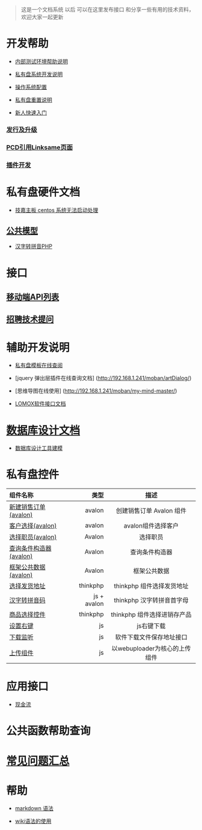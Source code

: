 >    这是一个文档系统 以后 可以在这里发布接口 和分享一些有用的技术资料，欢迎大家一起更新


# 开发帮助


* [内部测试环境帮助说明](devHelp)

* [私有盘系统开发说明](privateDev)

* [操作系统配置](syscorntab)

* [私有盘重置说明](resetPrvate)

* [新人快速入门](newstar)



### [发行及升级](versionorupdate)
### [PCD引用Linksame页面](pcdaddls)
### **[插件开发](plugindev)**

# 私有盘硬件文档
 
   - [技嘉主板 centos 系统无法启动处理](centosDoc)

## [公共模型](staticmodel)

* [汉字转拼音PHP](fztopy)


# 接口
## [移动端API列表](mobileAPI)
## [招聘技术提问](ask)
# 辅助开发说明
* [私有盘模板在线查阅](http://192.168.1.241/moban/matrix-admin00/)

* [jquery 弹出层插件在线查询文档] (http://192.168.1.241/moban/artDialog/)

* [思维导图在线使用] (http://192.168.1.241/moban/my-mind-master/)

* [LOMOX软件接口文档](LomoxDoc)

# [数据库设计文档](databaseDoc)

- [数据库设计工具建模](desginDataBase)

# 私有盘控件


| 组件名称 |  类型  |  描述  |
| :-- | ----:| :--: |
|[新建销售订单(avalon)](creatSaleOrder)| avalon | 创建销售订单 Avalon 组件 |
|[客户选择(avalon)](selcustom) | avalon | avalon组件选择客户 |
|[选择职员(avalon)](member)   | Avalon | 选择职员 |
|[查询条件构造器(avalon)](fieldsearch)| Avalon | 查询条件构造器 |
|[框架公共数据(avalon)](apppublic)| Avalon | 框架公共数据 |
|[选择发货地址](choiceAddressWidgit)| thinkphp | thinkphp 组件选择发货地址 |
|[汉字转拼音码](fz2py)| js + avalon | thinkphp 汉字转拼音首字母 |
|[商品选择控件](choiceProduct)| thinkphp | thinkphp 组件选择进销存产品 |
|[设置右键](settingmenu)| js | js右键下载 |
|[下载监听](downloadAddevenlist)| js | 软件下载文件保存地址接口 |
|[上传组件](upload)|js|以webuploader为核心的上传组件|





# 应用接口
- [现金流](app-cws)

# 公共函数帮助查询

# [常见问题汇总](questionCollect) 

# 帮助 

 * [markdown 语法](markdownWiki)

 * [wiki语法的使用](wikihelp)

